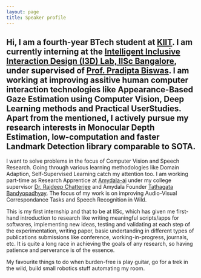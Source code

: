 ```yaml
---
layout: page
title: Speaker profile
---
```


Hi, I am a fourth-year BTech student at [KIIT](https://kiit.ac.in). I am currently interning at the [Intelligent Inclusive Interaction Design (I3D) Lab, IISc Bangalore](https://cambum.net/I3DLab/projects.htm), under supervised of [Prof. Pradipta Biswas](https://cambum.net/PB/). I am working at improving assitive human computer interaction technologies like Appearance-Based Gaze Estimation using Computer Vision, Deep Learning methods and Practical UserStudies. Apart from the mentioned, I actively pursue my research interests in Monocular Depth Estimation, low-computation and faster Landmark Detection library comparable to SOTA. 
-------
I want to solve problems in the focus of Computer Vision and Speech Research. Going through various learning methodologies like Domain Adaption, Self-Supervised Learning catch my attention too.
I am working part-time as Research Apprentice at [Amydala-ai](https://amygdala-ai.github.io/) under my college supervisor [Dr. Rajdeep Chatterjee](https://amygdala-ai.github.io/team/1) and Amydala Founder [Tathagata Bandyopadhyay](https://amygdala-ai.github.io/team/2). The focus of my work is on improving Audio-Visual Correspondance Tasks and Speech Recognition in Wild.

This is my first internship and that to be at IISc, which has given me first-hand introduction to research like writing meaningful scripts/apps for softwares, implementing new ideas, testing and validating at each step of the experimentation, writing paper, basic undertanding in different types of publications submissions like conference, working-in-progress, journals, etc. It is quite a long race in achieving the goals of any research, so having patience and perverance is of the essence.

My favourite things to do when burden-free is play guitar, go for a trek in the wild, build small robotics stuff automating my room.